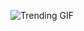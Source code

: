 
<!-- GIF_SECTION -->
![Trending GIF](https://media2.giphy.com/media/v1.Y2lkPThiYjIxNzcyN3I3N2NpNTJyZnI1NGttcHR0c3J4NXJpdTBrbGVqMGM3dHU3MjhvNiZlcD12MV9naWZzX3NlYXJjaCZjdD1n/gmg7s5bBQzlN6/giphy.gif)
<!-- END_GIF_SECTION -->
